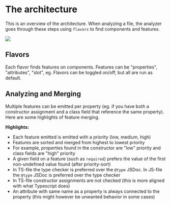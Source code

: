 # The architecture

This is an overview of the architecture. When analyzing a file, the analyzer goes through these steps using `flavors` to find components and features.

<img src="https://user-images.githubusercontent.com/5372940/69460288-09342080-0d74-11ea-822e-2194f986115d.png" />

## Flavors

Each flavor finds features on components. Features can be "properties", "attributes", "slot", eg. Flavors can be toggled on/off, but all are run as default.

## Analyzing and Merging

Multiple features can be emitted per property (eg. if you have both a constructor assignment and a class field that reference the same property). Here are some highlights of feature merging.

**Highlights:**

- Each feature emitted is emitted with a priority (low, medium, high)
- Features are sorted and merged from highest to lowest priority
- For example, properties found in the constructor are "low" priority and class fields are "high" priority
- A given field on a feature (such as `required`) prefers the value of the first non-undefined value found (after priority-sort)
- In TS-file the type checker is preferred over the `@type` JSDoc. In JS-file the `@type` JSDoc is preferred over the type checker
- In TS-file constructor assignments are not checked (this is more aligned with what Typescript does)
- An attribute with same name as a property is always connected to the property (this might however be unwanted behavior in some cases)
